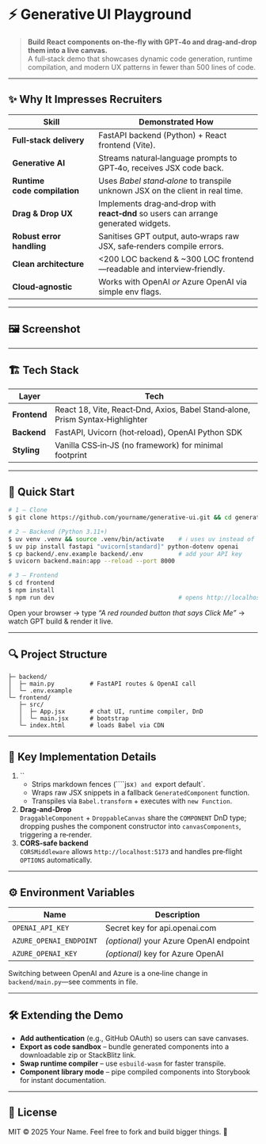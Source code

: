 # ⚡️ Generative UI Playground

> **Build React components on‑the‑fly with GPT‑4o and drag‑and‑drop them into a live canvas.**\
> A full‑stack demo that showcases dynamic code generation, runtime compilation, and modern UX patterns in fewer than 500 lines of code.

---

## ✨ Why It Impresses Recruiters

| Skill                        | Demonstrated How                                                                    |
| ---------------------------- | ----------------------------------------------------------------------------------- |
| **Full‑stack delivery**      | FastAPI backend (Python) + React frontend (Vite).                                   |
| **Generative AI**            | Streams natural‑language prompts to GPT‑4o, receives JSX code back.                 |
| **Runtime code compilation** | Uses *Babel stand‑alone* to transpile unknown JSX on the client in real time.       |
| **Drag & Drop UX**           | Implements drag‑and‑drop with **react‑dnd** so users can arrange generated widgets. |
| **Robust error handling**    | Sanitises GPT output, auto‑wraps raw JSX, safe‑renders compile errors.              |
| **Clean architecture**       | <200 LOC backend & \~300 LOC frontend—readable and interview‑friendly.              |
| **Cloud‑agnostic**           | Works with OpenAI *or* Azure OpenAI via simple env flags.                           |

---

## 🖼 Screenshot



---

## 🏗 Tech Stack

| Layer        | Tech                                                                          |
| ------------ | ----------------------------------------------------------------------------- |
| **Frontend** | React 18, Vite, React‑Dnd, Axios, Babel Stand‑alone, Prism Syntax‑Highlighter |
| **Backend**  | FastAPI, Uvicorn (hot‑reload), OpenAI Python SDK                              |
| **Styling**  | Vanilla CSS‑in‑JS (no framework) for minimal footprint                        |

---

## 🚀 Quick Start

```bash
# 1 — Clone
$ git clone https://github.com/yourname/generative-ui.git && cd generative-ui

# 2 — Backend (Python 3.11+)
$ uv venv .venv && source .venv/bin/activate    # ℹ uses uv instead of pip
$ uv pip install fastapi "uvicorn[standard]" python-dotenv openai
$ cp backend/.env.example backend/.env          # add your API key
$ uvicorn backend.main:app --reload --port 8000

# 3 — Frontend
$ cd frontend
$ npm install
$ npm run dev                                   # opens http://localhost:5173
```

Open your browser → type *“A red rounded button that says Click Me”* → watch GPT build & render it live.

---

## 🔍 Project Structure

```
├─ backend/
│  ├─ main.py          # FastAPI routes & OpenAI call
│  └─ .env.example
└─ frontend/
   ├─ src/
   │  ├─ App.jsx       # chat UI, runtime compiler, DnD
   │  └─ main.jsx      # bootstrap
   └─ index.html       # loads Babel via CDN
```

---

## 🧩 Key Implementation Details

1. ``
   - Strips markdown fences (\`\`\`\`jsx`) and `export default\`.
   - Wraps raw JSX snippets in a fallback `GeneratedComponent` function.
   - Transpiles via `Babel.transform` + executes with `new Function`.
2. **Drag‑and‑Drop**\
   `DraggableComponent` + `DroppableCanvas` share the `COMPONENT` DnD type; dropping pushes the component constructor into `canvasComponents`, triggering a re‑render.
3. **CORS‑safe backend**\
   `CORSMiddleware` allows `http://localhost:5173` and handles pre‑flight `OPTIONS` automatically.

---

## ⚙️ Environment Variables

| Name                    | Description                             |
| ----------------------- | --------------------------------------- |
| `OPENAI_API_KEY`        | Secret key for api.openai.com           |
| `AZURE_OPENAI_ENDPOINT` | *(optional)* your Azure OpenAI endpoint |
| `AZURE_OPENAI_KEY`      | *(optional)* key for Azure OpenAI       |

Switching between OpenAI and Azure is a one‑line change in `backend/main.py`—see comments in file.

---

## 🛠 Extending the Demo

- **Add authentication** (e.g., GitHub OAuth) so users can save canvases.
- **Export as code sandbox** – bundle generated components into a downloadable zip or StackBlitz link.
- **Swap runtime compiler** – use `esbuild-wasm` for faster transpile.
- **Component library mode** – pipe compiled components into Storybook for instant documentation.

---

## 📄 License

MIT © 2025 Your Name. Feel free to fork and build bigger things. 🚀

